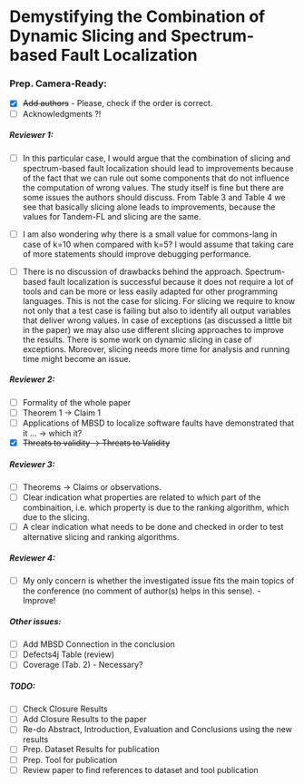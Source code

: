 # Demystifying the Combination of Dynamic Slicing and Spectrum-based Fault Localization

### Prep. Camera-Ready:

- [x] <del>Add authors</del> - Please, check if the order is correct.
- [ ] Acknowledgments ?!

##### Reviewer 1:

- [ ] In this particular case, I would argue that the combination of slicing and spectrum-based fault localization should lead to improvements because of the fact that we can rule out some components that do not influence the computation of wrong values. The study itself is fine but there are some issues the authors should discuss. From Table 3 and Table 4 we see that basically slicing alone leads to improvements, because the values for Tandem-FL and slicing are the same. 

- [ ] I am also wondering why there is a small value for commons-lang in case of k=10 when compared with k=5? I would assume that taking care of more statements should improve debugging performance.

- [ ] There is no discussion of drawbacks behind the approach. Spectrum-based fault localization is successful because it does not require a lot of tools and can be more or less easily adapted for other programming languages. This is not the case for slicing. For slicing we require to know not only that a test case is failing but also to identify all output variables that deliver wrong values. In case of exceptions (as discussed a little bit in the paper) we may also use different slicing approaches to improve the results. There is some work on dynamic slicing in case of exceptions. Moreover, slicing needs more time for analysis and running time might become an issue.

##### Reviewer 2:

- [ ] Formality of the whole paper
- [ ] Theorem 1 -> Claim 1
- [ ] Applications of MBSD to localize software faults have demonstrated that it ... -> which it?
- [x] <del>Threats to validity -> Threats to Validity</del>

##### Reviewer 3:

- [ ] Theorems -> Claims or observations.
- [ ] Clear indication what properties are related to which part of the combinaition, i.e. which property is due to the ranking algorithm, which due to the slicing.
- [ ] A clear indication what needs to be done and checked in order to test alternative slicing and ranking algorithms.

##### Reviewer 4:

- [ ] My only concern is whether the investigated issue fits the main topics of the conference (no comment of author(s) helps in this sense). - Improve!

##### Other issues:
- [ ] Add MBSD Connection in the conclusion
- [ ] Defects4j Table (review)
- [ ] Coverage (Tab. 2) - Necessary?

##### TODO:
 - [ ] Check Closure Results
 - [ ] Add Closure Results to the paper
 - [ ] Re-do Abstract, Introduction, Evaluation and Conclusions using the new results
 - [ ] Prep. Dataset Results for publication
 - [ ] Prep. Tool for publication
 - [ ] Review paper to find references to dataset and tool publication